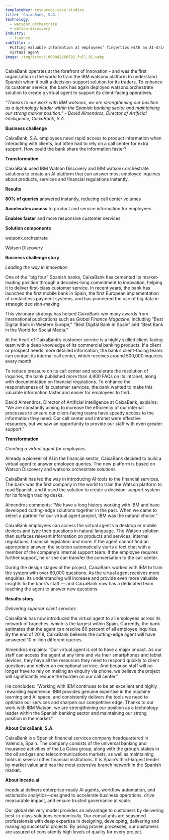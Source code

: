 ```yaml
---
templateKey: resources-case-studies
title: 'CaixaBank, S.A.'
technology:
  - watsonx.orchestrate
  - watson-discovery
industry:
  - finance
subTitle: >-
  Putting valuable information at employees’ fingertips with an AI-driven
  virtual agent
image: /img/istock_000042660792_full_01.webp
---
```

CaixaBank operates at the forefront of innovation - and was the first organization in the world to train the IBM watsonx platform to understand Spanish when it built a decision-support solution for its traders. To enhance its customer service, the bank has again deployed watsonx.orchestrate solution to create a virtual agent to support its client-facing operatives.

*“Thanks to our work with IBM watsonx, we are strengthening our position as a technology leader within the Spanish banking sector and maintaining our strong market position.” - David Almendros, Director of Artificial Intelligence, CaixaBank, S.A.*

**Business challenge**

CaixaBank, S.A. employees need rapid access to product information when interacting with clients, but often had to rely on a call center for extra support. How could the bank share the information faster?

**Transformation**

CaixaBank used IBM Watson Discovery and IBM watsonx.orchestrate solutions to create an AI platform that can answer most employee inquiries about products, services and financial regulations instantly.

**Results**

**80% of queries** answered instantly, reducing call center volumes

**Accelerates access** to product and service information for employees

**Enables faster** and more responsive customer services

**Solution components**

watsonx.orchestrate

Watson Discovery

**Business challenge story**

*Leading the way in innovation*

One of the “big four” Spanish banks, CaixaBank has cemented its market-leading position through a decades-long commitment to innovation, helping it to deliver first-class customer service. In recent years, the bank has launched the first mobile bank in Spain, the first European implementation of contactless payment systems, and has pioneered the use of big data in strategic decision-making.

This visionary strategy has helped CaixaBank win many awards from international publications such as *Global Finance Magazine*, including “Best Digital Bank in Western Europe,” “Best Digital Bank in Spain” and “Best Bank in the World for Social Media.”

At the heart of CaixaBank’s customer service is a highly skilled client-facing team with a deep knowledge of its commercial banking products. If a client or prospect needs more detailed information, the bank’s client-facing teams can contact its internal call center, which receives around 500,000 inquiries every month.

To reduce pressure on its call center and accelerate the resolution of inquiries, the bank published more than 4,800 FAQs on its intranet, along with documentation on financial regulations. To enhance the responsiveness of its customer services, the bank wanted to make this valuable information faster and easier for employees to find.

David Almendros, Director of Artificial Intelligence at CaixaBank, explains: “We are constantly aiming to increase the efficiency of our internal processes to ensure our client-facing teams have speedy access to the information they need. Our call center and intranet were effective resources, but we saw an opportunity to provide our staff with even greater support.”

**Transformation**

*Creating a virtual agent for employees*

Already a pioneer of AI in the financial sector, CaixaBank decided to build a virtual agent to answer employee queries. The new platform is based on Watson Discovery and watsonx.orchestrate solutions.

CaixaBank has led the way in introducing AI tools to the financial services. The bank was the first company in the world to train the Watson platform to read Spanish, and it used the solution to create a decision-support system for its foreign trading desks.

Almendros comments: “We have a long history working with IBM and have developed cutting-edge solutions together in the past. When we came to select a partner for our virtual agent project, IBM was the natural choice.”

CaixaBank employees can access the virtual agent via desktop or mobile devices and type their questions in natural language. The Watson solution then surfaces relevant information on products and services, internal regulations, financial legislation and more. If the agent cannot find an appropriate answer, the solution automatically starts a text chat with a member of the company’s internal support team. If the employee requires further support, he or she can transfer the conversation to the call center.

During the design stages of the project, CaixaBank worked with IBM to train the system with over 60,000 questions. As the virtual agent receives more enquiries, its understanding will increase and provide even more valuable insights to the bank’s staff — and CaixaBank now has a dedicated team teaching the agent to answer new questions.

**Results story**

*Delivering superior client services*

CaixaBank has now introduced the virtual agent to all employees across its network of branches, which is the largest within Spain. Currently, the bank estimates that the agent can resolve 80 percent of all employee inquiries. By the end of 2018, CaixaBank believes the cutting-edge agent will have answered 10 million different queries.

Almendros explains: “Our virtual agent is set to have a major impact. As our staff can access the agent at any time and via their smartphones and tablet devices, they have all the resources they need to respond quickly to client questions and deliver an exceptional service. And because staff will no longer have to rely on making an enquiry via phone, we believe the project will significantly reduce the burden on our call center.”

He concludes: “Working with IBM continues to be an excellent and highly rewarding experience. IBM provides genuine expertise in the machine learning and AI space, and consistently delivers the tools we need to optimize our services and sharpen our competitive edge. Thanks to our work with IBM Watson, we are strengthening our position as a technology leader within the Spanish banking sector and maintaining our strong position in the market.”

**About CaixaBank, S.A.**

CaixaBank is a Spanish financial services company headquartered in Valencia, Spain. The company consists of the universal banking and insurance activities of the La Caixa group, along with the group’s stakes in the oil and gas and telecommunications markets, as well as maintaining holds in several other financial institutions. It is Spain’s third-largest lender by market value and has the most extensive branch network in the Spanish market.

**About Incede.ai**

[](https://www.incede.ai)Incede.ai delivers enterprise-ready AI agents, workflow automation, and actionable analytics—designed to accelerate business operations, drive measurable impact, and ensure trusted governance at scale. 

Our global delivery model provides an advantage to customers by delivering best-in-class solutions economically. Our consultants are seasoned professionals with deep expertise in designing, developing, delivering and managing successful projects. By using proven processes, our customers are assured of consistently high levels of quality for every project.
